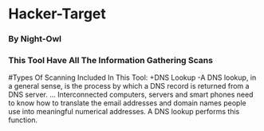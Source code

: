 # Hacker-Target
### By Night-Owl
### This Tool Have All The Information Gathering Scans

#Types Of Scanning Included In This Tool:
     +DNS Lookup
         -A DNS lookup, in a general sense, is the process by which a DNS record is returned from a DNS server. ... Interconnected computers, servers and smart phones need to know how to translate the email addresses and domain names people use into meaningful numerical addresses. A DNS lookup performs this function.

